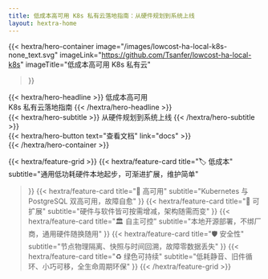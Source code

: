 ```yaml
---
title: 低成本高可用 K8s 私有云落地指南：从硬件规划到系统上线
layout: hextra-home
---
```


<!-- image="/images/lowcost-ha-local-k8s-none_text.svg" -->


{{< hextra/hero-container
  image="/images/lowcost-ha-local-k8s-none_text.svg"
  imageLink="https://github.com/Tsanfer/lowcost-ha-local-k8s"
  imageTitle="低成本高可用 K8s 私有云"
>}}

<div class="hx-mt-6">
{{< hextra/hero-headline >}}
  低成本高可用&nbsp;<br class="hx:sm:block hx:hidden" /> K8s 私有云落地指南
{{< /hextra/hero-headline >}}
</div>

<div class="hx-mt-6 hx-mb-6">
{{< hextra/hero-subtitle >}}
  从硬件规划到系统上线
{{< /hextra/hero-subtitle >}}
</div>

<!-- <div class="hx-mt-6 hx-mb-6">
{{< hextra/hero-subtitle >}}
  垃圾佬也要组集群！从零开始的低成本 K8s 集群搭建教程&nbsp;<br class="hx:sm:block hx:hidden" /> —— 关于我用洋垃圾组集群这档事
{{< /hextra/hero-subtitle >}}
</div> -->

<div class="hx-mt-6 hx-mb-6">
{{< hextra/hero-button text="查看文档" link="docs" >}}
</div>
{{< /hextra/hero-container >}}

<div class="hx-mt-6"></div>



<!-- class="hx-aspect-auto md:hx-aspect-[1.1/1] max-md:hx-min-h-[340px]"
image="/images/hextra-doc.webp"
imageClass="hx-top-[20%] hx-left-[24px] hx-w-[180%] sm:hx-w-[110%] dark:hx-opacity-80"
link="https://k3s.io"
style="background: radial-gradient(ellipse at 50% 80%,rgba(221,210,59,0.15),hsla(0,0%,100%,0));" -->

{{< hextra/feature-grid >}}
  {{< hextra/feature-card
    title="🏷 低成本"
    subtitle="通用低功耗硬件本地起步，可渐进扩展，维护简单"
  >}}
  {{< hextra/feature-card
    title="🔄 高可用"
    subtitle="Kubernetes 与 PostgreSQL 双高可用，故障自愈"
  >}}
  {{< hextra/feature-card
    title="🧩 可扩展"
    subtitle="硬件与软件皆可按需增减，架构随需而变"
  >}}
  {{< hextra/feature-card
    title="🏛 自主可控"
    subtitle="本地开源部署，不绑厂商，通用硬件随换随用"
  >}}
  {{< hextra/feature-card
    title="🛡 安全性"
    subtitle="节点物理隔离、快照与时间回溯，故障零数据丢失"
  >}}
  {{< hextra/feature-card
    title="♻️ 绿色可持续"
    subtitle="低耗静音、旧件循环、小巧可移，全生命周期环保"
  >}}
{{< /hextra/feature-grid >}}
